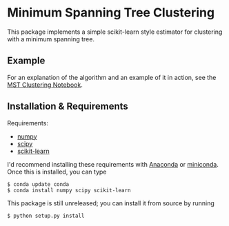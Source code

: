 # Minimum Spanning Tree Clustering

This package implements a simple scikit-learn style estimator for clustering
with a minimum spanning tree.

## Example

For an explanation of the algorithm and an example of it in action, see the [MST Clustering Notebook](http://nbviewer.ipython.org/github/jakevdp/mst_clustering/blob/master/MSTClustering.ipynb).

## Installation & Requirements

Requirements:

- [numpy](http://numpy.org)
- [scipy](http://scipy.org)
- [scikit-learn](http://scikit-learn.org)

I'd recommend installing these requirements with [Anaconda](https://www.continuum.io/downloads) or [miniconda](http://conda.pydata.org/miniconda.html). Once this is installed, you can type

```
$ conda update conda
$ conda install numpy scipy scikit-learn
```

This package is still unreleased; you can install it from source by running

```
$ python setup.py install
```